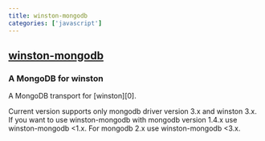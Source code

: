 ```yaml
---
title: winston-mongodb
categories: ['javascript']
---
```

## [winston-mongodb](https://github.com/winstonjs/winston-mongodb)

### A MongoDB for winston


A MongoDB transport for [winston][0].

Current version supports only mongodb driver version 3.x and winston 3.x. If you want to use
winston-mongodb with mongodb version 1.4.x use winston-mongodb <1.x. For mongodb 2.x use
winston-mongodb <3.x.
